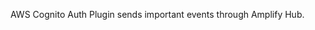AWS Cognito Auth Plugin sends important events through Amplify Hub.

<inline-fragment platform="ios" src="~/lib/auth/fragments/ios/hubEvents/10_listen_events.md"></inline-fragment>
